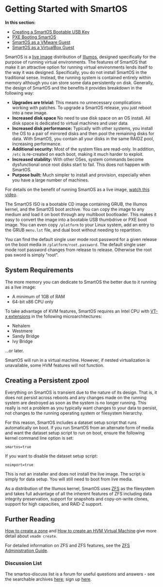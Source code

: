 # Getting Started with SmartOS

**In this section:**

- [Creating a SmartOS Bootable USB Key](creating-a-smartos-bootable-usb-key.md)
- [PXE Booting SmartOS](pxe-booting-smartos.md)
- [SmartOS as a VMware Guest](smartos-as-a-vmware-guest.md)
- [SmartOS as a VirtualBox Guest](smartos-as-a-virtualbox-guest.md)

SmartOS is a
[live image](smartos-users-guide.md) distribution of
[Illumos](https://www.illumos.org/),
designed specifically for the purpose of running virtual environments.
The features of SmartOS that make it an attractive option for running
virtual environments lends itself to the way it was designed.
Specifically, you do not install SmartOS in the traditional sense.
Instead, the running system is contained entirely within memory although
you can store some data persistently on disk. Generally, the design of
SmartOS and the benefits it provides breakdown in the following way:

- **Upgrades are trivial:** This means no unnecessary complications
    working with patches. To upgrade a SmartOS release, you just reboot
    into a new image.
- **Increased disk space** No need to use disk space on an OS install.
    All disk space is dedicated to virtual machines and user data.
- **Increased disk performance:** Typically with other systems, you
    install the OS to a pair of mirrored disks and then pool the
    remaining disks for data. With SmartOS, you contain all your disks
    in the same RAIDZ pool, increasing performance.
- **Additional security:** Most of the system files are read-only. In
    addition, `/etc` is re-created on each boot, making it much harder
    to exploit.
- **Increased stability:** With other OSes, system commands become
    dysfunctional once root disks start to fail. This does not happen
    with SmartOS.
- **Purpose built:** Much simpler to install and provision, especially
    when you have a large number of machines.

For details on the benefit of running SmartOS as a live image,
[watch this video](https://www.youtube.com/watch?v=ieGWbo94geE).

The SmartOS ISO is a bootable CD image containing GRUB, the Illumos
kernel, and the SmartOS boot archive. You can copy the image to any
medium and load it on boot through any multiboot bootloader. This makes
it easy to convert the image into a bootable USB thumbdrive or PXE boot
image. You can even copy `/platform` to your Linux system, add an entry
to the GRUB `menu.lst` file, and dual boot without needing to
repartition.

You can find the default single user mode root password for a given release
on the boot media in `/platform/root.password`. The default single user
mode root password changes from release to release. Otherwise the root pas
sword is simply "root".

## System Requirements

The more memory you can dedicate to SmartOS the better due to it running
as a live image:

- A minimum of 1GB of RAM
- 64-bit x86 CPU only

To take advantage of KVM features, SmartOS requires an Intel CPU with
[VT-x extensions](http://en.wikipedia.org/wiki/VT-x#Intel_virtualization_.28VT-x.29)
in the following microarchitectures:

- Nehalem
- Westmere
- Sandy Bridge
- Ivy Bridge

...or later.

SmartOS will run in a virtual machine. However, if nested virtualization is
unavailable, some HVM features will not function.

## Creating a Persistent zpool

Everything on SmartOS is transient due to the nature of its design.
That is, it does not persist across reboots and any changes made on the
running system are destroyed as soon as the system is no longer running.
This really is not a problem as you typically want changes to your data
to persist, not changes to the running operating system or filesystem
hierarchy.

For this reason, SmartOS includes a dataset setup script that runs
automatically on boot. If you run SmartOS from an alternate form of
media and want the dataset setup script to run on boot, ensure the
following kernel command line option is set:

    smartos=true

If you want to disable the dataset setup script:

    noimport=true

This is not an installer and does not install the live image. The script is
simply for data setup. You will still need to boot from live media.

As a distribution of the Illumos kernel, SmartOS uses
[ZFS](zfs.md) as the filesystem and takes full advantage of all
the inherent features of ZFS including data integrity preservation,
support for snapshots and copy-on-write clones, support for high
capacities, and RAID-Z support.

## Further Reading

[How to create a zone](how-to-create-a-zone.md)
and [How to create an HVM Virtual Machine](how-to-create-an-hvm-zone.md)
give more detail about `vmadm create`.

For detailed information on ZFS and ZFS features, see the
[ZFS Administration Guide](http://download.oracle.com/docs/cd/E19253-01/819-5461/index.html).

### Discussion List

The smartos-discuss list is a forum for useful questions and answers -
see the searchable archives
[here](https://www.listbox.com/member/archive/184463/); sign up
[here](http://smartos.org/smartos-mailing-list/).
